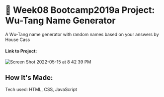 # 🎤 Week08 Bootcamp2019a Project: Wu-Tang Name Generator

A Wu-Tang name generator with random names based on your answers by House Cass

#### Link to Project: 

![Screen Shot 2022-05-15 at 8 42 39 PM](https://user-images.githubusercontent.com/101993328/168502111-42935a8b-a09b-4df9-8c2f-4317e1bb2ff9.png)

## How It's Made:
Tech used: HTML, CSS, JavaScript
```
